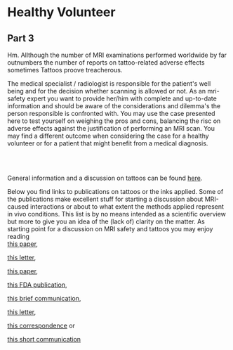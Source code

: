 # Healthy Volunteer

## Part 3

Hm. Allthough the number of MRI examinations performed worldwide by far outnumbers the number of reports on 
tattoo-related adverse effects sometimes Tattoos proove treacherous. 



The medical specialist / radiologist is responsible for the patient's well being and for the decision whether scanning is allowed or not.
As an mri-safety expert you want to provide her/him with complete and up-to-date information and should be aware of the considerations and dilemma's 
the person responsible is confronted with. 
You may use the case presented here to test yourself on weighing the pros and cons, balancing the risc on adverse effects against the justification 
of performing an MRI scan. You may find a different outcome when considering the case for a healthy volunteer or for a patient that might benefit from a medical diagnosis.

<br>
<br>

General information and a discussion on tattoos can be found [here](http://www.mrisafety.com/SafetyInformation_view.php?editid1=228).

Below you find links to publications on tattoos or the inks applied. Some of the publications make excellent stuff for starting a discussion about 
MRI-caused interactions or about to what extent the methods applied represent in vivo conditions.
This list is by no means intended as a scientific overview but more to give you an idea of the (lack of) clarity on the matter.
As starting point for a discussion on MRI safety and tattoos you may enjoy reading
<br>
[this paper](https://onlinelibrary.wiley.com/doi/full/10.1002/jmri.10049),
<br>

[this letter](https://www.ajronline.org/doi/10.2214/AJR.06.5082),
<br>

[this paper](https://onlinelibrary.wiley.com/doi/full/10.1111/srt.12426),
<br>

[this FDA publication](https://wayback.archive-it.org/7993/20180125051212/https://www.fda.gov/Cosmetics/ProductsIngredients/Products/ucm108530.htm),
<br>

[this brief communication](https://journals.lww.com/plasreconsurg/Citation/1998/04000/MRI_INTERACTION_WITH_TATTOO_PIGMENTS.51.aspx),
<br>

[this letter](https://www.ajronline.org/doi/full/10.2214/ajr.183.2.1830541),
<br>

[this correspondence](https://www.nejm.org/doi/10.1056/NEJMc1811197?url_ver=Z39.88-2003&rfr_id=ori%3Arid%3Acrossref.org&rfr_dat=cr_pub++0pubmed) or
<br>

[this short communication](https://www.jaad.org/article/S0190-9622%2818%2932582-9/fulltext)
<br>


